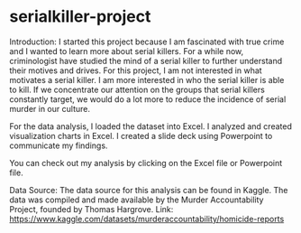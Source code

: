 # serialkiller-project
Introduction:
I started this project because I am fascinated with true crime and I wanted to learn more about serial killers. For a while now, criminologist have studied the mind of a serial killer to further understand their motives and drives. For this project, I am not interested in what motivates a serial killer. I am more interested in who the serial killer is able to kill. If we concentrate our attention on the groups that serial killers constantly target, we would do a lot more to reduce the incidence of serial murder in our culture.

For the data analysis, I loaded the dataset into Excel. I analyzed and created visualization charts in Excel. I created a slide deck using Powerpoint to communicate my findings.

You can check out my analysis by clicking on the Excel file or Powerpoint file.

Data Source:
The data source for this analysis can be found in Kaggle. The data was compiled and made available by the Murder Accountability Project, founded by Thomas Hargrove.
Link: https://www.kaggle.com/datasets/murderaccountability/homicide-reports

